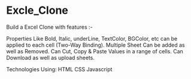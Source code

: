 # Excle_Clone

Build a Excel Clone with features :-

Properties Like Bold, Italic, underLine, TextColor, BGColor, etc can be applied to each cell (Two-Way Binding).
Multiple Sheet Can be added as well as Removed.
Can Cut, Copy & Paste Values in a range of cells.
Can Download as well as upload sheets.

Technologies Using:
HTML
CSS
Javascript

